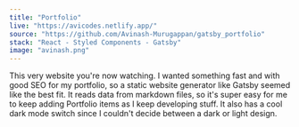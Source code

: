 ```yaml
---
title: "Portfolio"
live: "https://avicodes.netlify.app/"
source: "https://github.com/Avinash-Murugappan/gatsby_portfolio"
stack: "React - Styled Components - Gatsby"
image: "avinash.png"
---
```


This very website you're now watching. I wanted something fast and with good SEO for my portfolio, so a static website generator like Gatsby seemed like the best fit. It reads data from markdown files, so it's super easy for me to keep adding Portfolio items as I keep developing stuff. It also has a cool dark mode switch since I couldn't decide between a dark or light design.
